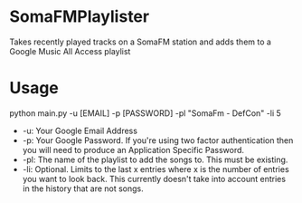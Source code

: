 # SomaFMPlaylister
Takes recently played tracks on a SomaFM station and adds them to a Google Music All Access playlist

# Usage

python main.py -u [EMAIL] -p [PASSWORD] -pl "SomaFm - DefCon" -li 5

* -u: Your Google Email Address
* -p: Your Google Password. If you're using two factor authentication then you will need to produce an Application Specific Password.
* -pl: The name of the playlist to add the songs to. This must be existing.
* -li: Optional. Limits to the last x entries where x is the number of entries you want to look back. This currently doesn't take into account entries in the history that are not songs.